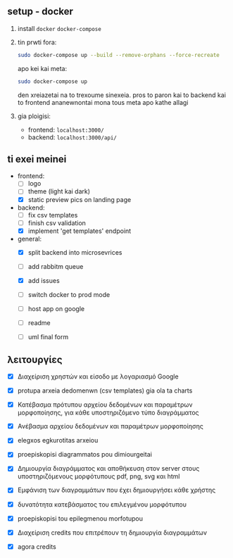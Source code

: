 ## setup - docker
1. install `docker` `docker-compose`
2. tin prwti fora:
      ```sh
      sudo docker-compose up --build --remove-orphans --force-recreate
      ```
    apo kei kai meta:

      ```sh
      sudo docker-compose up
      ```

    den xreiazetai na to trexoume sinexeia. pros to paron kai to backend kai to frontend ananewnontai mona tous meta apo kathe allagi

3. gia ploigisi:
    * frontend: `localhost:3000/`
    * backend: `localhost:3000/api/`


## ti exei meinei
* frontend:
  - [ ] logo
  - [ ] theme (light kai dark)
  - [x] static preview pics on landing page
* backend:
  - [ ] fix csv templates
  - [ ] finish csv validation
  - [x] implement 'get templates' endpoint
* general:
  - [x] split backend into microsevrices
  - [ ] add rabbitm queue
  - [x] add issues
  - [ ] switch docker to prod mode
  - [ ] host app on google
  - [ ] readme
  - [ ] uml final form


## λειτουργίες

- [x] Διαχείριση χρηστών και είσοδο με λογαριασμό Google
- [x] protupa arxeia dedomenwn (csv templates) gia ola ta charts
- [x] Κατέβασμα πρότυπου αρχείου δεδομένων και παραμέτρων μορφοποίησης, για κάθε υποστηριζόμενο τύπο διαγράμματος
- [x] Ανέβασμα αρχείου δεδομένων και παραμέτρων μορφοποίησης
- [x] elegxos egkurotitas arxeiou
- [x] proepiskopisi diagrammatos pou dimiourgeitai
- [x] Δημιουργία διαγράμματος και αποθήκευση στον server στους υποστηριζόμενους μορφότυπους pdf, png, svg και html
- [x] Εμφάνιση των διαγραμμάτων που έχει δημιουργήσει κάθε χρήστης
- [x] δυνατότητα κατεβάσματος του επιλεγμένου μορφότυπου
- [x] proepiskopisi tou epilegmenou morfotupou
- [x] Διαχείριση credits που επιτρέπουν τη δημιουργία διαγραμμάτων
- [x] agora credits


